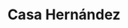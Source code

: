 ---
title: "Casa Hernández"
url: /santa-coloma-de-gramenet/casa-hernandez-placa-del-rellotge/
shop: carnicero
---